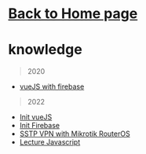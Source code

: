 # [Back to Home page](https://github.com/monpopza)

# knowledge
> 2020
- [vueJS with firebase](https://github.com/monpopza/knowledge/blob/main/setup-vuejs-with-firebase.md)
> 2022 
- [Init vueJS](https://github.com/monpopza/knowledge/blob/main/create%20Vue.js%203.md)
- [Init Firebase](https://github.com/monpopza/knowledge/blob/main/Firebase.md)
- [SSTP VPN with Mikrotik RouterOS](https://github.com/monpopza/knowledge/blob/main/mikrotik_sstp_doc.md)
- [Lecture Javascript](https://github.com/monpopza/knowledge/blob/main/Javascript_Basic.md)
